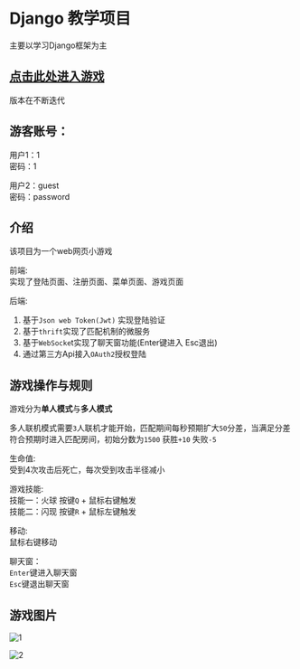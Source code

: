 # Django 教学项目
主要以学习Django框架为主

## [点击此处进入游戏](https://app5806.acapp.acwing.com.cn)

版本在不断迭代 

## 游客账号：
用户1：1  
密码：1

用户2：guest  
密码：password

## 介绍
该项目为一个web网页小游戏  

前端:   
实现了登陆页面、注册页面、菜单页面、游戏页面

后端:   
1. 基于`Json web Token(Jwt)` 实现登陆验证  
2. 基于`thrift`实现了匹配机制的微服务  
3. 基于`WebSocke`t实现了聊天窗功能(Enter键进入 Esc退出)   
4. 通过第三方Api接入`OAuth2`授权登陆  


## 游戏操作与规则  
游戏分为**单人模式**与**多人模式**  

多人联机模式需要`3`人联机才能开始，匹配期间每秒预期扩大`50`分差，当满足分差符合预期时进入匹配房间，初始分数为`1500` 获胜`+10` 失败`-5`  

生命值:  
受到4次攻击后死亡，每次受到攻击半径减小

游戏技能:  
技能一：火球 按键`Q` + 鼠标右键触发  
技能二：闪现 按键`R` + 鼠标左键触发  

移动:  
鼠标右键移动  

聊天窗：  
`Enter`键进入聊天窗  
`Esc`键退出聊天窗  

## 游戏图片
![1](https://ltq525.github.io/site/picture/django游戏1.png)   

![2](https://ltq525.github.io/site/picture/django游戏2.png)
